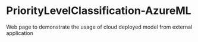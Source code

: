 # PriorityLevelClassification-AzureML
Web page to demonstrate the usage of cloud deployed model from external application
